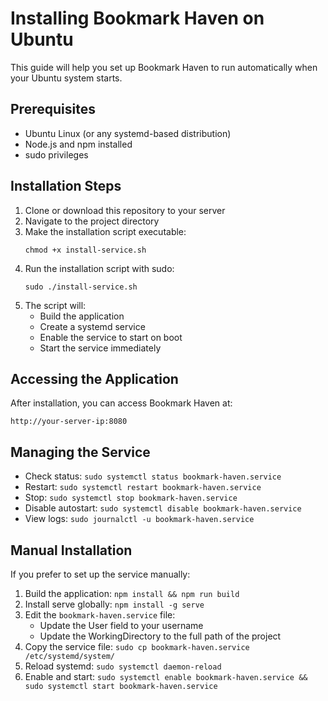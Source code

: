 
# Installing Bookmark Haven on Ubuntu

This guide will help you set up Bookmark Haven to run automatically when your Ubuntu system starts.

## Prerequisites

- Ubuntu Linux (or any systemd-based distribution)
- Node.js and npm installed
- sudo privileges

## Installation Steps

1. Clone or download this repository to your server
2. Navigate to the project directory
3. Make the installation script executable:
   ```
   chmod +x install-service.sh
   ```
4. Run the installation script with sudo:
   ```
   sudo ./install-service.sh
   ```
5. The script will:
   - Build the application
   - Create a systemd service
   - Enable the service to start on boot
   - Start the service immediately

## Accessing the Application

After installation, you can access Bookmark Haven at:
```
http://your-server-ip:8080
```

## Managing the Service

- Check status: `sudo systemctl status bookmark-haven.service`
- Restart: `sudo systemctl restart bookmark-haven.service`
- Stop: `sudo systemctl stop bookmark-haven.service`
- Disable autostart: `sudo systemctl disable bookmark-haven.service`
- View logs: `sudo journalctl -u bookmark-haven.service`

## Manual Installation

If you prefer to set up the service manually:

1. Build the application: `npm install && npm run build`
2. Install serve globally: `npm install -g serve`
3. Edit the `bookmark-haven.service` file:
   - Update the User field to your username
   - Update the WorkingDirectory to the full path of the project
4. Copy the service file: `sudo cp bookmark-haven.service /etc/systemd/system/`
5. Reload systemd: `sudo systemctl daemon-reload`
6. Enable and start: `sudo systemctl enable bookmark-haven.service && sudo systemctl start bookmark-haven.service`
